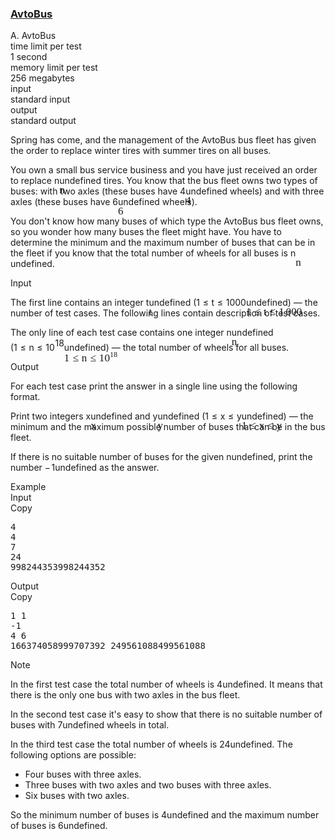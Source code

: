 <h3><a href="https://codeforces.com/contest/1679/problem/A" target="_blank" rel="noopener noreferrer">AvtoBus</a></h3>
<div class="header"><div class="title">A. AvtoBus</div><div class="time-limit"><div class="property-title">time limit per test</div>1 second</div><div class="memory-limit"><div class="property-title">memory limit per test</div>256 megabytes</div><div class="input-file input-standard"><div class="property-title">input</div>standard input</div><div class="output-file output-standard"><div class="property-title">output</div>standard output</div></div><div><p>Spring has come, and the management of the AvtoBus bus fleet has given the order to replace winter tires with summer tires on all buses.</p><p>You own a small bus service business and you have just received an order to replace <span class="MathJax_Preview" style="color: inherit;"><span class="MJXp-math" id="MJXp-Span-1"><span class="MJXp-mi MJXp-italic" id="MJXp-Span-2">n</span></span></span><span class="MathJax MathJax_Processed" id="MathJax-Element-1-Frame" tabindex="0" style=""><nobr><span class="math" id="MathJax-Span-1"><span style="display: inline-block; position: relative; width: 0em; height: 0px; font-size: 122%;"><span style="position: absolute;"><span class="mrow" id="MathJax-Span-2"><span class="mi" id="MathJax-Span-3" style="font-family: MathJax_Math-italic;">n</span></span></span></span></span></nobr></span>undefined tires. You know that the bus fleet owns two types of buses: with two axles (these buses have <span class="MathJax_Preview" style="color: inherit;"><span class="MJXp-math" id="MJXp-Span-3"><span class="MJXp-mn" id="MJXp-Span-4">4</span></span></span><span class="MathJax MathJax_Processed" id="MathJax-Element-2-Frame" tabindex="0" style=""><nobr><span class="math" id="MathJax-Span-4"><span style="display: inline-block; position: relative; width: 0em; height: 0px; font-size: 122%;"><span style="position: absolute;"><span class="mrow" id="MathJax-Span-5"><span class="mn" id="MathJax-Span-6" style="font-family: MathJax_Main;">4</span></span></span></span></span></nobr></span>undefined wheels) and with three axles (these buses have <span class="MathJax_Preview" style="color: inherit;"><span class="MJXp-math" id="MJXp-Span-5"><span class="MJXp-mn" id="MJXp-Span-6">6</span></span></span><span class="MathJax MathJax_Processed" id="MathJax-Element-3-Frame" tabindex="0" style=""><nobr><span class="math" id="MathJax-Span-7"><span style="display: inline-block; position: relative; width: 0em; height: 0px; font-size: 122%;"><span style="position: absolute;"><span class="mrow" id="MathJax-Span-8"><span class="mn" id="MathJax-Span-9" style="font-family: MathJax_Main;">6</span></span></span></span></span></nobr></span>undefined wheels).</p><p>You don't know how many buses of which type the AvtoBus bus fleet owns, so you wonder how many buses the fleet might have. You have to determine the minimum and the maximum number of buses that can be in the fleet if you know that the total number of wheels for all buses is <span class="MathJax_Preview" style="color: inherit;"><span class="MJXp-math" id="MJXp-Span-7"><span class="MJXp-mi MJXp-italic" id="MJXp-Span-8">n</span></span></span><span class="MathJax MathJax_Processed" id="MathJax-Element-4-Frame" tabindex="0" style=""><nobr><span class="math" id="MathJax-Span-10"><span style="display: inline-block; position: relative; width: 0em; height: 0px; font-size: 122%;"><span style="position: absolute;"><span class="mrow" id="MathJax-Span-11"><span class="mi" id="MathJax-Span-12" style="font-family: MathJax_Math-italic;">n</span></span></span></span></span></nobr></span>undefined.</p></div><div class="input-specification"><div class="section-title">Input</div><p>The first line contains an integer <span class="MathJax_Preview" style="color: inherit;"><span class="MJXp-math" id="MJXp-Span-9"><span class="MJXp-mi MJXp-italic" id="MJXp-Span-10">t</span></span></span><span class="MathJax MathJax_Processed" id="MathJax-Element-5-Frame" tabindex="0" style=""><nobr><span class="math" id="MathJax-Span-13"><span style="display: inline-block; position: relative; width: 0em; height: 0px; font-size: 122%;"><span style="position: absolute;"><span class="mrow" id="MathJax-Span-14"><span class="mi" id="MathJax-Span-15" style="font-family: MathJax_Math-italic;">t</span></span></span></span></span></nobr></span>undefined (<span class="MathJax_Preview" style="color: inherit;"><span class="MJXp-math" id="MJXp-Span-11"><span class="MJXp-mn" id="MJXp-Span-12">1</span><span class="MJXp-mo" id="MJXp-Span-13" style="margin-left: 0.333em; margin-right: 0.333em;">≤</span><span class="MJXp-mi MJXp-italic" id="MJXp-Span-14">t</span><span class="MJXp-mo" id="MJXp-Span-15" style="margin-left: 0.333em; margin-right: 0.333em;">≤</span><span class="MJXp-mn" id="MJXp-Span-16">1</span><span class="MJXp-mspace" id="MJXp-Span-17" style="width: 0.167em; height: 0em;"></span><span class="MJXp-mn" id="MJXp-Span-18">000</span></span></span><span class="MathJax MathJax_Processed" id="MathJax-Element-6-Frame" tabindex="0" style=""><nobr><span class="math" id="MathJax-Span-16"><span style="display: inline-block; position: relative; width: 0em; height: 0px; font-size: 122%;"><span style="position: absolute;"><span class="mrow" id="MathJax-Span-17"><span class="mn" id="MathJax-Span-18" style="font-family: MathJax_Main;">1</span><span class="mo" id="MathJax-Span-19" style="font-family: MathJax_Main; padding-left: 0.296em;">≤</span><span class="mi" id="MathJax-Span-20" style="font-family: MathJax_Math-italic; padding-left: 0.296em;">t</span><span class="mo" id="MathJax-Span-21" style="font-family: MathJax_Main; padding-left: 0.296em;">≤</span><span class="mn" id="MathJax-Span-22" style="font-family: MathJax_Main; padding-left: 0.296em;">1</span><span class="mspace" id="MathJax-Span-23" style="height: 0em; vertical-align: 0em; width: 0.179em; display: inline-block; overflow: hidden;"></span><span class="mn" id="MathJax-Span-24" style="font-family: MathJax_Main;">000</span></span></span></span></span></nobr></span>undefined)&nbsp;— the number of test cases. The following lines contain description of test cases.</p><p>The only line of each test case contains one integer <span class="MathJax_Preview" style="color: inherit;"><span class="MJXp-math" id="MJXp-Span-19"><span class="MJXp-mi MJXp-italic" id="MJXp-Span-20">n</span></span></span><span class="MathJax MathJax_Processed" id="MathJax-Element-7-Frame" tabindex="0" style=""><nobr><span class="math" id="MathJax-Span-25"><span style="display: inline-block; position: relative; width: 0em; height: 0px; font-size: 122%;"><span style="position: absolute;"><span class="mrow" id="MathJax-Span-26"><span class="mi" id="MathJax-Span-27" style="font-family: MathJax_Math-italic;">n</span></span></span></span></span></nobr></span>undefined (<span class="MathJax_Preview" style="color: inherit;"><span class="MJXp-math" id="MJXp-Span-21"><span class="MJXp-mn" id="MJXp-Span-22">1</span><span class="MJXp-mo" id="MJXp-Span-23" style="margin-left: 0.333em; margin-right: 0.333em;">≤</span><span class="MJXp-mi MJXp-italic" id="MJXp-Span-24">n</span><span class="MJXp-mo" id="MJXp-Span-25" style="margin-left: 0.333em; margin-right: 0.333em;">≤</span><span class="MJXp-msubsup" id="MJXp-Span-26"><span class="MJXp-mn" id="MJXp-Span-27" style="margin-right: 0.05em;">10</span><span class="MJXp-mrow MJXp-script" id="MJXp-Span-28" style="vertical-align: 0.5em;"><span class="MJXp-mn" id="MJXp-Span-29">18</span></span></span></span></span><span class="MathJax MathJax_Processed" id="MathJax-Element-8-Frame" tabindex="0" style=""><nobr><span class="math" id="MathJax-Span-28"><span style="display: inline-block; position: relative; width: 0em; height: 0px; font-size: 122%;"><span style="position: absolute;"><span class="mrow" id="MathJax-Span-29"><span class="mn" id="MathJax-Span-30" style="font-family: MathJax_Main;">1</span><span class="mo" id="MathJax-Span-31" style="font-family: MathJax_Main; padding-left: 0.296em;">≤</span><span class="mi" id="MathJax-Span-32" style="font-family: MathJax_Math-italic; padding-left: 0.296em;">n</span><span class="mo" id="MathJax-Span-33" style="font-family: MathJax_Main; padding-left: 0.296em;">≤</span><span class="msubsup" id="MathJax-Span-34" style="padding-left: 0.296em;"><span style="display: inline-block; position: relative; width: 1.759em; height: 0px;"><span style="position: absolute; clip: rect(3.165em, 1000.94em, 4.16em, -999.997em); top: -3.978em; left: 0em;"><span class="mn" id="MathJax-Span-35" style="font-family: MathJax_Main;">10</span><span style="display: inline-block; width: 0px; height: 3.984em;"></span></span><span style="position: absolute; top: -4.388em; left: 0.998em;"><span class="texatom" id="MathJax-Span-36"><span class="mrow" id="MathJax-Span-37"><span class="mn" id="MathJax-Span-38" style="font-size: 70.7%; font-family: MathJax_Main;">18</span></span></span><span style="display: inline-block; width: 0px; height: 3.984em;"></span></span></span></span></span></span></span></span></nobr></span>undefined)&nbsp;— the total number of wheels for all buses.</p></div><div class="output-specification"><div class="section-title">Output</div><p>For each test case print the answer in a single line using the following format.</p><p>Print two integers <span class="MathJax_Preview" style="color: inherit;"><span class="MJXp-math" id="MJXp-Span-30"><span class="MJXp-mi MJXp-italic" id="MJXp-Span-31">x</span></span></span><span class="MathJax MathJax_Processed" id="MathJax-Element-9-Frame" tabindex="0" style=""><nobr><span class="math" id="MathJax-Span-39"><span style="display: inline-block; position: relative; width: 0em; height: 0px; font-size: 122%;"><span style="position: absolute;"><span class="mrow" id="MathJax-Span-40"><span class="mi" id="MathJax-Span-41" style="font-family: MathJax_Math-italic;">x</span></span></span></span></span></nobr></span>undefined and <span class="MathJax_Preview" style="color: inherit;"><span class="MJXp-math" id="MJXp-Span-32"><span class="MJXp-mi MJXp-italic" id="MJXp-Span-33">y</span></span></span><span class="MathJax MathJax_Processed" id="MathJax-Element-10-Frame" tabindex="0" style=""><nobr><span class="math" id="MathJax-Span-42"><span style="display: inline-block; position: relative; width: 0em; height: 0px; font-size: 122%;"><span style="position: absolute;"><span class="mrow" id="MathJax-Span-43"><span class="mi" id="MathJax-Span-44" style="font-family: MathJax_Math-italic;">y<span style="display: inline-block; overflow: hidden; height: 1px; width: 0.003em;"></span></span></span></span></span></span></nobr></span>undefined (<span class="MathJax_Preview" style="color: inherit;"><span class="MJXp-math" id="MJXp-Span-34"><span class="MJXp-mn" id="MJXp-Span-35">1</span><span class="MJXp-mo" id="MJXp-Span-36" style="margin-left: 0.333em; margin-right: 0.333em;">≤</span><span class="MJXp-mi MJXp-italic" id="MJXp-Span-37">x</span><span class="MJXp-mo" id="MJXp-Span-38" style="margin-left: 0.333em; margin-right: 0.333em;">≤</span><span class="MJXp-mi MJXp-italic" id="MJXp-Span-39">y</span></span></span><span class="MathJax MathJax_Processed" id="MathJax-Element-11-Frame" tabindex="0" style=""><nobr><span class="math" id="MathJax-Span-45"><span style="display: inline-block; position: relative; width: 0em; height: 0px; font-size: 122%;"><span style="position: absolute;"><span class="mrow" id="MathJax-Span-46"><span class="mn" id="MathJax-Span-47" style="font-family: MathJax_Main;">1</span><span class="mo" id="MathJax-Span-48" style="font-family: MathJax_Main; padding-left: 0.296em;">≤</span><span class="mi" id="MathJax-Span-49" style="font-family: MathJax_Math-italic; padding-left: 0.296em;">x</span><span class="mo" id="MathJax-Span-50" style="font-family: MathJax_Main; padding-left: 0.296em;">≤</span><span class="mi" id="MathJax-Span-51" style="font-family: MathJax_Math-italic; padding-left: 0.296em;">y<span style="display: inline-block; overflow: hidden; height: 1px; width: 0.003em;"></span></span></span></span></span></span></nobr></span>undefined)&nbsp;— the minimum and the maximum possible number of buses that can be in the bus fleet.</p><p>If there is no suitable number of buses for the given <span class="MathJax_Preview" style="color: inherit;"><span class="MJXp-math" id="MJXp-Span-40"><span class="MJXp-mi MJXp-italic" id="MJXp-Span-41">n</span></span></span><span class="MathJax MathJax_Processing" id="MathJax-Element-12-Frame" tabindex="0"></span>undefined, print the number <span class="MathJax_Preview" style="color: inherit;"><span class="MJXp-math" id="MJXp-Span-42"><span class="MJXp-mo" id="MJXp-Span-43" style="margin-left: 0em; margin-right: 0.111em;">−</span><span class="MJXp-mn" id="MJXp-Span-44">1</span></span></span><span class="MathJax MathJax_Processing" id="MathJax-Element-13-Frame" tabindex="0"></span>undefined as the answer.</p></div><div class="sample-tests"><div class="section-title">Example</div><div class="sample-test"><div class="input"><div class="title">Input<div title="Copy" data-clipboard-target="#id000009344060093701145" id="id0009326659143171523" class="input-output-copier">Copy</div></div><pre id="id000009344060093701145"><div class="test-example-line test-example-line-even test-example-line-0">4</div><div class="test-example-line test-example-line-odd test-example-line-1">4</div><div class="test-example-line test-example-line-even test-example-line-2">7</div><div class="test-example-line test-example-line-odd test-example-line-3">24</div><div class="test-example-line test-example-line-even test-example-line-4">998244353998244352</div></pre></div><div class="output"><div class="title">Output<div title="Copy" data-clipboard-target="#id0015288140671028527" id="id0030657011210875285" class="input-output-copier">Copy</div></div><pre id="id0015288140671028527">1 1
-1
4 6
166374058999707392 249561088499561088
</pre></div></div></div><div class="note"><div class="section-title">Note</div><p>In the first test case the total number of wheels is <span class="MathJax_Preview" style="color: inherit;"><span class="MJXp-math" id="MJXp-Span-45"><span class="MJXp-mn" id="MJXp-Span-46">4</span></span></span><span class="MathJax MathJax_Processing" id="MathJax-Element-14-Frame" tabindex="0"></span>undefined. It means that there is the only one bus with two axles in the bus fleet.</p><p>In the second test case it's easy to show that there is no suitable number of buses with <span class="MathJax_Preview" style="color: inherit;"><span class="MJXp-math" id="MJXp-Span-47"><span class="MJXp-mn" id="MJXp-Span-48">7</span></span></span><span class="MathJax MathJax_Processing" id="MathJax-Element-15-Frame" tabindex="0"></span>undefined wheels in total.</p><p>In the third test case the total number of wheels is <span class="MathJax_Preview" style="color: inherit;"><span class="MJXp-math" id="MJXp-Span-49"><span class="MJXp-mn" id="MJXp-Span-50">24</span></span></span><span class="MathJax MathJax_Processing" id="MathJax-Element-16-Frame" tabindex="0"></span>undefined. The following options are possible:</p><ul> <li> Four buses with three axles. </li><li> Three buses with two axles and two buses with three axles. </li><li> Six buses with two axles. </li></ul><p>So the minimum number of buses is <span class="MathJax_Preview" style="color: inherit;"><span class="MJXp-math" id="MJXp-Span-51"><span class="MJXp-mn" id="MJXp-Span-52">4</span></span></span><span class="MathJax MathJax_Processing" id="MathJax-Element-17-Frame" tabindex="0"></span>undefined and the maximum number of buses is <span class="MathJax_Preview" style="color: inherit;"><span class="MJXp-math" id="MJXp-Span-53"><span class="MJXp-mn" id="MJXp-Span-54">6</span></span></span><span class="MathJax MathJax_Processing" id="MathJax-Element-18-Frame" tabindex="0"></span>undefined.</p></div>